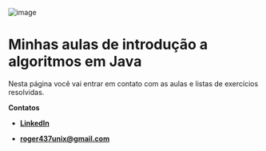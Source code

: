 ![image](https://static.wixstatic.com/media/0a7ff7_4e4e83b254a241a8a0b486e0e5eeb9bd~mv2.jpg/v1/fill/w_1000,h_667,al_c,q_90,usm_0.66_1.00_0.01/0a7ff7_4e4e83b254a241a8a0b486e0e5eeb9bd~mv2.jpg)

# Minhas aulas de introdução a algoritmos em Java 

Nesta página você vai entrar em contato com as aulas e listas de exercícios resolvidas.

**Contatos**

- [**LinkedIn**](https://www.linkedin.com/in/rogério-alcântara-7ab741191)

- **roger437unix@gmail.com**
